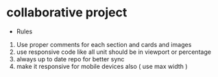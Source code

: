 # collaborative project
- Rules
1) Use proper comments for each section and cards and images
2) use responsive code like all unit should be in viewport or percentage 
3) always up to date repo for better sync
4) make it responsive for mobile devices also ( use max width )             